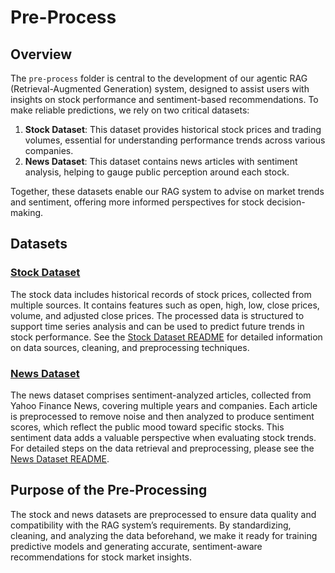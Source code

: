 # Pre-Process

## Overview

The `pre-process` folder is central to the development of our agentic RAG (Retrieval-Augmented Generation) system, designed to assist users with insights on stock performance and sentiment-based recommendations. To make reliable predictions, we rely on two critical datasets:

1. **Stock Dataset**: This dataset provides historical stock prices and trading volumes, essential for understanding performance trends across various companies.
2. **News Dataset**: This dataset contains news articles with sentiment analysis, helping to gauge public perception around each stock.

Together, these datasets enable our RAG system to advise on market trends and sentiment, offering more informed perspectives for stock decision-making.

## Datasets

### [Stock Dataset](https://github.com/bhanup6663/stock_agent_RAG/tree/main/pre-process/stocks_dataset)

The stock data includes historical records of stock prices, collected from multiple sources. It contains features such as open, high, low, close prices, volume, and adjusted close prices. The processed data is structured to support time series analysis and can be used to predict future trends in stock performance. See the [Stock Dataset README](https://github.com/bhanup6663/stock_agent_RAG/tree/main/pre-process/stocks_dataset) for detailed information on data sources, cleaning, and preprocessing techniques.

### [News Dataset](https://github.com/bhanup6663/stock_agent_RAG/tree/main/pre-process/news_dataset)

The news dataset comprises sentiment-analyzed articles, collected from Yahoo Finance News, covering multiple years and companies. Each article is preprocessed to remove noise and then analyzed to produce sentiment scores, which reflect the public mood toward specific stocks. This sentiment data adds a valuable perspective when evaluating stock trends. For detailed steps on the data retrieval and preprocessing, please see the [News Dataset README](https://github.com/bhanup6663/stock_agent_RAG/tree/main/pre-process/news_dataset).

## Purpose of the Pre-Processing

The stock and news datasets are preprocessed to ensure data quality and compatibility with the RAG system’s requirements. By standardizing, cleaning, and analyzing the data beforehand, we make it ready for training predictive models and generating accurate, sentiment-aware recommendations for stock market insights.
